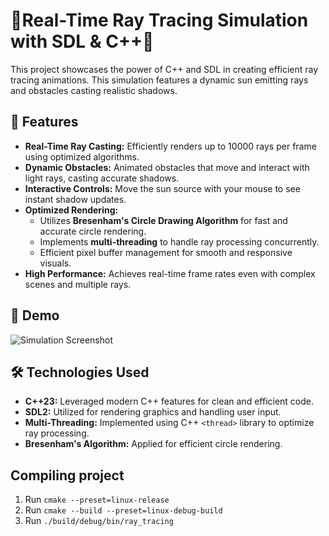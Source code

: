 ﻿# 🌟Real-Time Ray Tracing Simulation with SDL & C++🌟

This project showcases the power of C++ and SDL in creating efficient ray tracing animations. 
This simulation features a dynamic sun emitting rays and obstacles casting realistic shadows.

## 🚀 Features

- **Real-Time Ray Casting:** Efficiently renders up to 10000 rays per frame using optimized algorithms.
- **Dynamic Obstacles:** Animated obstacles that move and interact with light rays, casting accurate shadows.
- **Interactive Controls:** Move the sun source with your mouse to see instant shadow updates.
- **Optimized Rendering:**
  - Utilizes **Bresenham's Circle Drawing Algorithm** for fast and accurate circle rendering.
  - Implements **multi-threading** to handle ray processing concurrently.
  - Efficient pixel buffer management for smooth and responsive visuals.
- **High Performance:** Achieves real-time frame rates even with complex scenes and multiple rays.

## 🎨 Demo

![Simulation Screenshot](./demo.gif)

## 🛠️ Technologies Used

- **C++23:** Leveraged modern C++ features for clean and efficient code.
- **SDL2:** Utilized for rendering graphics and handling user input.
- **Multi-Threading:** Implemented using C++ `<thread>` library to optimize ray processing.
- **Bresenham's Algorithm:** Applied for efficient circle rendering.


## Compiling project

1. Run `cmake --preset=linux-release`
2. Run `cmake --build --preset=linux-debug-build`
3. Run `./build/debug/bin/ray_tracing`
